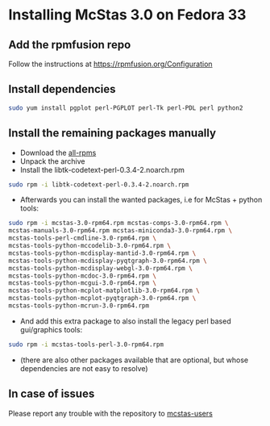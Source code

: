 # Installing McStas 3.0 on Fedora 33

## Add the rpmfusion repo
Follow the instructions at https://rpmfusion.org/Configuration

## Install dependencies
```bash
sudo yum install pgplot perl-PGPLOT perl-Tk perl-PDL perl python2
```

## Install the remaining packages manually
* Download the [all-rpms](http://download.mcstas.org/mcstas-3.0/linux/fedora/all-rpms.tgz)
* Unpack the archive
* Install the libtk-codetext-perl-0.3.4-2.noarch.rpm
```bash
sudo rpm -i libtk-codetext-perl-0.3.4-2.noarch.rpm
```
* Afterwards you can install the wanted packages, i.e for McStas + python
tools:
```bash
sudo rpm -i mcstas-3.0-rpm64.rpm mcstas-comps-3.0-rpm64.rpm \
mcstas-manuals-3.0-rpm64.rpm mcstas-miniconda3-3.0-rpm64.rpm \
mcstas-tools-perl-cmdline-3.0-rpm64.rpm \
mcstas-tools-python-mccodelib-3.0-rpm64.rpm \
mcstas-tools-python-mcdisplay-mantid-3.0-rpm64.rpm \
mcstas-tools-python-mcdisplay-pyqtgraph-3.0-rpm64.rpm \
mcstas-tools-python-mcdisplay-webgl-3.0-rpm64.rpm \
mcstas-tools-python-mcdoc-3.0-rpm64.rpm \
mcstas-tools-python-mcgui-3.0-rpm64.rpm \
mcstas-tools-python-mcplot-matplotlib-3.0-rpm64.rpm \
mcstas-tools-python-mcplot-pyqtgraph-3.0-rpm64.rpm \
mcstas-tools-python-mcrun-3.0-rpm64.rpm
```
* And add this extra package to also install the legacy perl based gui/graphics tools:
```bash
sudo rpm -i mcstas-tools-perl-3.0-rpm64.rpm
```
* (there are also other packages available that are optional, but
  whose dependencies are not easy to resolve)

## In case of issues
Please report any trouble with the repository to [mcstas-users](mailto:mcstas-users@mcstas.org)

